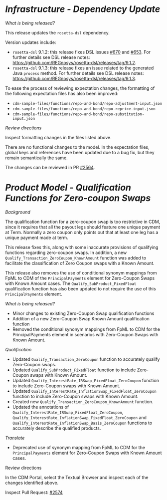 # *Infrastructure - Dependency Update*

_What is being released?_

This release updates the `rosetta-dsl` dependency.

Version updates include:
- `rosetta-dsl` 9.1.2: this release fixes DSL issues [#670](https://github.com/REGnosys/rosetta-dsl/issues/670) and [#653](https://github.com/REGnosys/rosetta-dsl/issues/653). For further details see DSL release notes: https://github.com/REGnosys/rosetta-dsl/releases/tag/9.1.2.
- `rosetta-dsl` 9.1.3: this release fixes an issue related to the generated Java `process` method. For further details see DSL release notes: https://github.com/REGnosys/rosetta-dsl/releases/tag/9.1.3.

To ease the process of reviewing expectation changes,
the formatting of the following expectation files has also been improved:
- `cdm-sample-files/functions/repo-and-bond/repo-adjustment-input.json`
- `cdm-sample-files/functions/repo-and-bond/repo-reprice-input.json`
- `cdm-sample-files/functions/repo-and-bond/repo-substitution-input.json`

_Review directions_

Inspect formatting changes in the files listed above.

There are no functional changes to the model. In the expectation files, global keys and references have been updated due to a bug fix, but they remain semantically the same.

The changes can be reviewed in PR [#2564](https://github.com/finos/common-domain-model/pull/2564).

# *Product Model - Qualification Functions for Zero-coupon Swaps*

_Background_

The qualification function for a zero-coupon swap is too restrictive in CDM, since it requires that all the payout legs should feature one unique payment at Term. Normally a zero coupon only points out that at least one leg has a unique payment made at term.

This release fixes this, along with some inaccurate provisions of qualifying functions regarding zero-coupon swaps. In addition, a new `Qualify_Transaction_ZeroCoupon_KnownAmount` function was added to facilitate the classification of Zero Coupon swaps with a Known Amount.

This release also removes the use of conditional synonym mappings from FpML to CDM of the `PrincipalPayments` element for Zero-Coupon Swaps with Known Amount cases. The `Qualify_SubProduct_FixedFloat` qualification function has also been updated to not require the use of this `PrincipalPayments` element.

_What is being released?_

- Minor changes to existing Zero-Coupon Swap qualification functions
- Addition of a new Zero-Coupon Swap Known Amount qualification function
- Removed the conditional synonym mappings from FpML to CDM for the PrincipalPayments element in scenarios with Zero-Coupon Swaps with Known Amount.

_Qualification_

- Updated `Qualify_Transaction_ZeroCoupon` function to accurately qualify Zero-Coupon swaps.
- Updated `Qualify_SubProduct_FixedFloat` function to include Zero-Coupon swaps with Known Amount.
- Updated `Qualify_InterestRate_IRSwap_FixedFloat_ZeroCoupon` function to include Zero-Coupon swaps with Known Amount.
- Updated `Qualify_InterestRate_InflationSwap_FixedFloat_ZeroCoupon` function to include Zero-Coupon swaps with Known Amount.
- Created new `Qualify_Transaction_ZeroCoupon_KnownAmount` function.
- Updated the annotations of `Qualify_InterestRate_IRSwap_FixedFloat_ZeroCoupon`, `Qualify_InterestRate_InflationSwap_FixedFloat_ZeroCoupon` and `Qualify_InterestRate_InflationSwap_Basis_ZeroCoupon` functions to accurately describe the qualified products.

_Translate_

- Deprecated use of synonym mapping from FpML to CDM for the `PrincipalPayments` element for Zero-Coupon Swaps with Known Amount cases.

Review directions

In the CDM Portal, select the Textual Browser and inspect each of the changes identified above.

Inspect Pull Request: [#2574](https://github.com/finos/common-domain-model/pull/2574)
